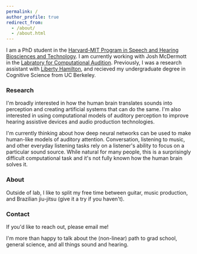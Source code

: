 ```yaml
---
permalink: /
author_profile: true
redirect_from: 
  - /about/
  - /about.html
---
```

I am a PhD student in the [Harvard-MIT Program in Speech and Hearing Biosciences and Technology](https://shbtphd.hms.harvard.edu/). I am currently working with Josh McDermott in the [Labratory for Computational Audition](http://mcdermottlab.mit.edu/index.html). Previously, I was a research assistant with [Liberty Hamilton](https://slhs.utexas.edu/research/hamilton-lab), and recieved my undergraduate degree in Cognitive Science from UC Berkeley.

### Research
I'm broadly interested in how the human brain translates sounds into perception and creating artificial systems that can do the same. I'm also interested in using computational models of auditory perception to improve hearing assistive devices and audio production technologies.

I'm currently thinking about how deep neural networks can be used to make human-like models of auditory attention. Conversation, listening to music, and other everyday listening tasks rely on a listener's ability to focus on a particular sound source. While natural for many people, this is a surprisingly difficult computational task and it's not fully known how the human brain solves it.

### About

Outside of lab, I like to split my free time between guitar, music production, and Brazilian jiu-jitsu (give it a try if you haven't).

### Contact

If you'd like to reach out, please email me!    

I'm more than happy to talk about the (non-linear) path to grad school, general science, and all things sound and hearing.
